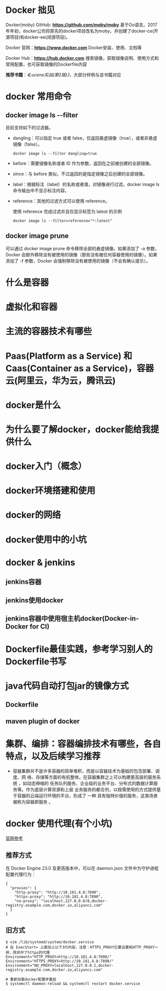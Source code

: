 # Docker 拙见

Docker(moby) GitHub: **https://github.com/moby/moby** 基于Go语言。2017年年初，docker公司将原先的docker项目改名为moby，并创建了docker-ce(开源项目)和docker-ee(闭源项目)。

Docker 官网：**https://www.docker.com**  Docker安装、使用、文档等

Docker Hub：**https://hub.docker.com** 搜索镜像，获取镜像说明、使用方式和常用配置，也可获取镜像的Dockerfile内容

**推荐书籍**：*《Lucene实战(第2版)》*，大部分样例与该书籍对应

# docker 常用命令

## docker image ls --filter

目前支持如下的过滤器。

- dangling：可以指定 true 或者 false，仅返回悬虚镜像（true），或者非悬虚镜像（false）。
      
      docker image ls --filter dangling=true

- before：需要镜像名称或者 ID 作为参数，返回在之前被创建的全部镜像。

- since：与 before 类似，不过返回的是指定镜像之后创建的全部镜像。

- label：根据标注（label）的名称或者值，对镜像进行过滤。docker image ls命令输出中不显示标注内容。

- reference：其他的过滤方式可以使用 reference。
    
  使用 reference 完成过滤并且仅显示标签为 latest 的示例
      
      docker image ls --filter=reference="*:latest"

## docker image prune

可以通过 docker image prune 命令移除全部的悬虚镜像。如果添加了 -a 参数，Docker 会额外移除没有被使用的镜像（那些没有被任何容器使用的镜像）。如果添加了 -f 参数，Docker 会强制移除没有被使用的镜像（不会有确认提示）。

#  什么是容器

# 虚拟化和容器

# 主流的容器技术有哪些

# Paas(Platform as a Service) 和 Caas(Container as a Service)，容器云(阿里云，华为云，腾讯云)

#  docker是什么

#  为什么要了解docker，docker能给我提供什么

# docker入门（概念）

# docker环境搭建和使用

# docker的网络

# docker使用中的小坑

# docker & jenkins

## jenkins容器

## jenkins使用docker

## jenkins容器中使用宿主机docker(Docker-in-Docker for CI)

# Dockerfile最佳实践，参考学习别人的Dockerfile书写

# java代码自动打包jar的镜像方式

## Dockerfile

## maven plugin of docker

# 集群、编排：容器编排技术有哪些，各自特点，以及后续学习推荐

- 容器集群并不是许多容器的简单堆积，而是以容器技术为基础的包含部署、调度、网
  络、存储等方面的有机整体。在容器集群之上可以构建更高层的服务系统 ，如动态伸缩的
  任务队列服务、企业级的业务平台、分布式的数据计算服务等。作为底层计算资源和上层
  业务服务的都合剂，以按需使用的方式提供基于容器的云端运行环境的平台，形成了 一种
  具有独特价值的服务，这类场景被称为容器即服务 。
 
# docker 使用代理(有个小坑)
[官网参考](https://docs.docker.com/config/daemon/systemd/#http-proxy)
## 推荐方式
在 Docker Engine 23.0 及更高版本中，可以在 daemon.json 文件中为守护进程配置代理行为：
```
{
  "proxies": {
    "http-proxy": "http://10.181.4.8:7890",
    "https-proxy": "http://10.181.4.8:7890",
    "no-proxy": "localhost,127.0.0.0/8,docker-registry.example.com,docker.io,aliyuncs.com"
  }
}
```
## 旧方式
```
$ vim /lib/systemd/system/docker.service
# 在 ExecStart= 上面加上以下3行内容，注意：HTTPS_PROXY已要设置和HTTP_PROXY一样，除非开了https的代理
Environment="HTTP_PROXY=http://10.181.4.8:7890/"
Environment="HTTPS_PROXY=http://10.181.4.8:7890/"
Environment="NO_PROXY=localhost,127.0.0.1,docker-registry.example.com,docker.io,aliyuncs.com"

# 重新加载docker配置并重启
$ systemctl daemon-reload && systemctl restart docker.service
```